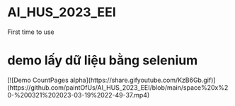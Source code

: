 # AI_HUS_2023_EEI
First time to use

<h1> demo lấy dữ liệu bằng selenium</h1>
[![Demo CountPages alpha](https://share.gifyoutube.com/KzB6Gb.gif)](https://github.com/paintOfUs/AI_HUS_2023_EEI/blob/main/space%20x%20-%200321%202023-03-19%2022-49-37.mp4)
